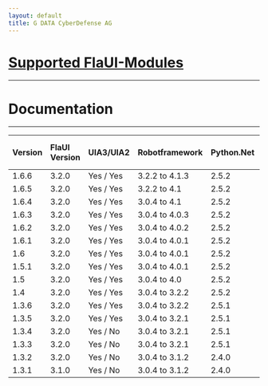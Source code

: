 ```yaml
---
layout: default
title: G DATA CyberDefense AG
---
```


#   [Supported FlaUI-Modules](./modules.html)

---------

# Documentation

---------

| Version      | FlaUI Version      | UIA3/UIA2           | Robotframework      | Python.Net          | Min/Max Python Version  | Documentation                                             |
|:-------------|:------------------ | :------------------ | :------------------ | :------------------ |:------------------      | :------------------                                       |
| 1.6.6        | 3.2.0              | Yes / Yes           | 3.2.2 to 4.1.3      | 2.5.2               | 3.6 / 3.9               | [HTML](./keywords/1.6.6.html)/[XML](./keywords/1.6.6.xml) |
| 1.6.5        | 3.2.0              | Yes / Yes           | 3.2.2 to 4.1        | 2.5.2               | 3.6 / 3.9               | [HTML](./keywords/1.6.5.html)/[XML](./keywords/1.6.5.xml) |
| 1.6.4        | 3.2.0              | Yes / Yes           | 3.0.4 to 4.1        | 2.5.2               | 3.6 / 3.9               | [HTML](./keywords/1.6.4.html)/[XML](./keywords/1.6.4.xml) |
| 1.6.3        | 3.2.0              | Yes / Yes           | 3.0.4 to 4.0.3      | 2.5.2               | 3.6 / 3.9               | [HTML](./keywords/1.6.3.html)/[XML](./keywords/1.6.3.xml) |
| 1.6.2        | 3.2.0              | Yes / Yes           | 3.0.4 to 4.0.2      | 2.5.2               | 3.6 / 3.9               | [HTML](./keywords/1.6.2.html)/[XML](./keywords/1.6.2.xml) |
| 1.6.1        | 3.2.0              | Yes / Yes           | 3.0.4 to 4.0.1      | 2.5.2               | 3.6 / 3.9               | [HTML](./keywords/1.6.1.html)/[XML](./keywords/1.6.1.xml) |
| 1.6          | 3.2.0              | Yes / Yes           | 3.0.4 to 4.0.1      | 2.5.2               | 3.6 / 3.9               | [HTML](./keywords/1.6.html)/[XML](./keywords/1.6.xml)     |
| 1.5.1        | 3.2.0              | Yes / Yes           | 3.0.4 to 4.0.1      | 2.5.2               | 3.6 / 3.9               | [HTML](./keywords/1.5.1.html)/[XML](./keywords/1.5.1.xml) |
| 1.5          | 3.2.0              | Yes / Yes           | 3.0.4 to 4.0        | 2.5.2               | 3.6 / 3.9               | [HTML](./keywords/1.5.html)/[XML](./keywords/1.5.xml)     |
| 1.4          | 3.2.0              | Yes / Yes           | 3.0.4 to 3.2.2      | 2.5.2               | 3.6 / 3.9               | [HTML](./keywords/1.4.html)/[XML](./keywords/1.4.xml)     |
| 1.3.6        | 3.2.0              | Yes / Yes           | 3.0.4 to 3.2.2      | 2.5.1               | 3.6 / 3.9               | [HTML](./keywords/1.3.6.html)/[XML](./keywords/1.3.6.xml) |
| 1.3.5        | 3.2.0              | Yes / Yes           | 3.0.4 to 3.2.1      | 2.5.1               | 3.6 / 3.9               | [HTML](./keywords/1.3.5.html)/[XML](./keywords/1.3.5.xml) |
| 1.3.4        | 3.2.0              | Yes / No            | 3.0.4 to 3.2.1      | 2.5.1               | 3.6 / 3.9               | [HTML](./keywords/1.3.4.html)/[XML](./keywords/1.3.4.xml) |
| 1.3.3        | 3.2.0              | Yes / No            | 3.0.4 to 3.2.1      | 2.5.1               | 3.6 / 3.9               | [HTML](./keywords/1.3.3.html)/[XML](./keywords/1.3.3.xml) |
| 1.3.2        | 3.2.0              | Yes / No            | 3.0.4 to 3.1.2      | 2.4.0               | 3.6 / 3.9               | [HTML](./keywords/1.3.2.html)/[XML](./keywords/1.3.2.xml) |
| 1.3.1        | 3.1.0              | Yes / No            | 3.0.4 to 3.1.2      | 2.4.0               | 3.6 / 3.9               | [HTML](./keywords/1.3.1.html)/[XML](./keywords/1.3.1.xml) |
